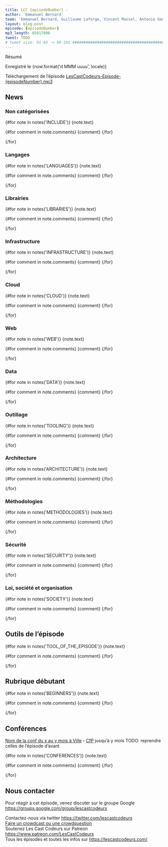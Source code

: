 ```yaml
---
title: LCC {episodeNumber} -
author: 'Emmanuel Bernard'
team: 'Emmanuel Bernard, Guillaume Laforge, Vincent Massol, Antonio Goncalves, Arnaud Héritier, Audrey Neveu'
layout: blog-post
episode: {episodeNumber}
mp3_length: 85017000
tweet: TODO
# tweet size: 91-93 -> 99-101 #######################################################################
---
```


Résumé

Enregistré le {now.format('d MMM uuuu', locale)}

Téléchargement de l’épisode [LesCastCodeurs-Episode-{episodeNumber}.mp3](https://traffic.libsyn.com/lescastcodeurs/LesCastCodeurs-Episode-{episodeNumber}.mp3)

## News

### Non catégorisées

{#for note in notes('INCLUDE')}
{note.text}

{#for comment in note.comments}
{comment}
{/for}

{/for}

### Langages

{#for note in notes('LANGUAGES')}
{note.text}

{#for comment in note.comments}
{comment}
{/for}

{/for}

### Librairies

{#for note in notes('LIBRARIES')}
{note.text}

{#for comment in note.comments}
{comment}
{/for}

{/for}

### Infrastructure

{#for note in notes('INFRASTRUCTURE')}
{note.text}

{#for comment in note.comments}
{comment}
{/for}

{/for}

### Cloud

{#for note in notes('CLOUD')}
{note.text}

{#for comment in note.comments}
{comment}
{/for}

{/for}

### Web

{#for note in notes('WEB')}
{note.text}

{#for comment in note.comments}
{comment}
{/for}

{/for}

### Data

{#for note in notes('DATA')}
{note.text}

{#for comment in note.comments}
{comment}
{/for}

{/for}

### Outillage

{#for note in notes('TOOLING')}
{note.text}

{#for comment in note.comments}
{comment}
{/for}

{/for}

### Architecture

{#for note in notes('ARCHITECTURE')}
{note.text}

{#for comment in note.comments}
{comment}
{/for}

{/for}

### Méthodologies

{#for note in notes('METHODOLOGIES')}
{note.text}

{#for comment in note.comments}
{comment}
{/for}

{/for}

### Sécurité

{#for note in notes('SECURITY')}
{note.text}

{#for comment in note.comments}
{comment}
{/for}

{/for}

### Loi, société et organisation

{#for note in notes('SOCIETY')}
{note.text}

{#for comment in note.comments}
{comment}
{/for}

{/for}

## Outils de l’épisode

{#for note in notes('TOOL_OF_THE_EPISODE')}
{note.text}

{#for comment in note.comments}
{comment}
{/for}

{/for}

## Rubrique débutant

{#for note in notes('BEGINNERS')}
{note.text}

{#for comment in note.comments}
{comment}
{/for}

{/for}

## Conférences

[Nom de la conf du x au y mois à Ville]() - [CfP]() jusqu’à y mois
TODO: reprendre celles de l’épisode d’avant

{#for note in notes('CONFERENCES')}
{note.text}

{#for comment in note.comments}
{comment}
{/for}

{/for}

## Nous contacter

Pour réagir à cet épisode, venez discuter sur le groupe Google <https://groups.google.com/group/lescastcodeurs>

Contactez-nous via twitter <https://twitter.com/lescastcodeurs>  
[Faire un crowdcast ou une crowdquestion](https://lescastcodeurs.com/crowdcasting/)  
Soutenez Les Cast Codeurs sur Patreon <https://www.patreon.com/LesCastCodeurs>  
Tous les épisodes et toutes les infos sur <https://lescastcodeurs.com/>
<!-- vim: set spelllang=fr : -->
